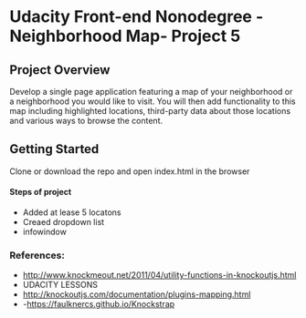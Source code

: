 # Udacity Front-end Nonodegree -Neighborhood Map- Project 5

## Project Overview
Develop a single page application featuring a map of your neighborhood or a neighborhood you would like to visit. You will then add functionality to this map including highlighted locations, third-party data about those locations and various ways to browse the content.


## Getting Started

Clone or download the repo and open index.html in the browser 


#### Steps of project

- Added at lease 5 locatons
- Creaed dropdown list
- infowindow


### References:
- http://www.knockmeout.net/2011/04/utility-functions-in-knockoutjs.html
- UDACITY LESSONS
- http://knockoutjs.com/documentation/plugins-mapping.html
- -https://faulknercs.github.io/Knockstrap